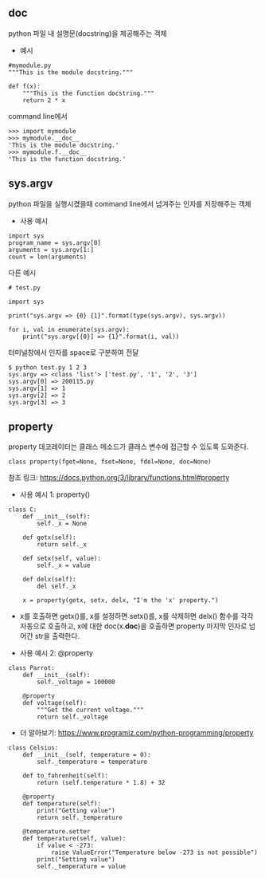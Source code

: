 ## __doc__
python 파일 내 설명문(docstring)을 제공해주는 객체

* 예시
```
#mymodule.py
"""This is the module docstring."""

def f(x):
    """This is the function docstring."""
    return 2 * x
```

command line에서
```
>>> import mymodule
>>> mymodule.__doc__
'This is the module docstring.'
>>> mymodule.f.__doc__
'This is the function docstring.'
```


## sys.argv
python 파일을 실행시켰을때 command line에서 넘겨주는 인자를 저장해주는 객체

* 사용 예시
```
import sys
program_name = sys.argv[0]
arguments = sys.argv[1:]
count = len(arguments)
```

다른 예시
```
# test.py

import sys

print("sys.argv => {0} {1}".format(type(sys.argv), sys.argv))

for i, val in enumerate(sys.argv):
    print("sys.argv[{0}] => {1}".format(i, val))

```

터미널창에서 인자를 space로 구분하여 전달
```
$ python test.py 1 2 3
sys.argv => <class 'list'> ['test.py', '1', '2', '3']
sys.argv[0] => 200115.py
sys.argv[1] => 1
sys.argv[2] => 2
sys.argv[3] => 3
```


## property
property 데코레이터는 클래스 메소드가 클래스 변수에 접근할 수 있도록 도와준다.

```
class property(fget=None, fset=None, fdel=None, doc=None)
```

참조 링크:
https://docs.python.org/3/library/functions.html#property

* 사용 예시 1: property()
```
class C:
    def __init__(self):
        self._x = None

    def getx(self):
        return self._x

    def setx(self, value):
        self._x = value

    def delx(self):
        del self._x

    x = property(getx, setx, delx, "I'm the 'x' property.")
```

* x를 호출하면 getx()를, x를 설정하면 setx()를, x를 삭제하면 delx() 함수를 각각 자동으로 호출하고, x에 대한 doc(x.__doc__)을 호출하면 property 마지막 인자로 넘어간 str을 출력한다.



* 사용 예시 2: @property

```
class Parrot:
    def __init__(self):
        self._voltage = 100000

    @property
    def voltage(self):
        """Get the current voltage."""
        return self._voltage
```

* 더 알아보기: 
https://www.programiz.com/python-programming/property

```
class Celsius:
    def __init__(self, temperature = 0):
        self._temperature = temperature

    def to_fahrenheit(self):
        return (self.temperature * 1.8) + 32

    @property
    def temperature(self):
        print("Getting value")
        return self._temperature

    @temperature.setter
    def temperature(self, value):
        if value < -273:
            raise ValueError("Temperature below -273 is not possible")
        print("Setting value")
        self._temperature = value
```